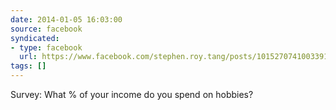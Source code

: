 ```yaml
---
date: 2014-01-05 16:03:00
source: facebook
syndicated:
- type: facebook
  url: https://www.facebook.com/stephen.roy.tang/posts/10152707410033912
tags: []
---
```


Survey: What % of your income do you spend on hobbies?
